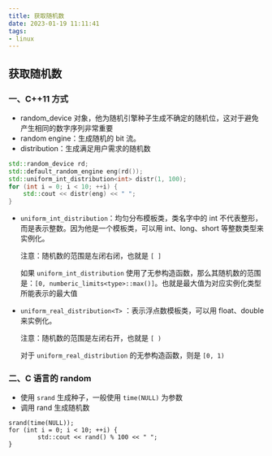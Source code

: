 ```yaml
---
title: 获取随机数
date: 2023-01-19 11:11:41
tags:
- linux
---
```


## 获取随机数

### 一、C++11 方式

- random_device 对象，他为随机引擎种子生成不确定的随机位，这对于避免产生相同的数字序列非常重要
- random engine：生成随机的 bit 流。
- distribution：生成满足用户需求的随机数

```c++
std::random_device rd;
std::default_random_engine eng(rd());
std::uniform_int_distribution<int> distr(1, 100);
for (int i = 0; i < 10; ++i) {
	std::cout << distr(eng) << " ";
}
```

- `uniform_int_distribution`：均匀分布模板类，类名字中的 int 不代表整形，而是表示整数。因为他是一个模板类，可以用 int、long、short 等整数类型来实例化。

  注意：随机数的范围是左闭右闭，也就是 `[ ]`

  如果 `uniform_int_distribution` 使用了无参构造函数，那么其随机数的范围是：`[0, numberic_limits<type>::max()]`。也就是最大值为对应实例化类型所能表示的最大值

- `uniform_real_distribution<T>` ：表示浮点数模板类，可以用 float、double 来实例化。

  注意：随机数的范围是左闭右开，也就是 `[ )`

  对于 `uniform_real_distribution` 的无参构造函数，则是 `[0, 1)`

### 二、C 语言的 random

- 使用 `srand` 生成种子，一般使用 `time(NULL)` 为参数
- 调用 rand 生成随机数

```
srand(time(NULL));
for (int i = 0; i < 10; ++i) {
		std::cout << rand() % 100 << " ";
}
```

